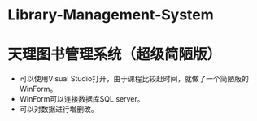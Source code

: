 # Library-Management-System
<h1>天理图书管理系统（超级简陋版）</h1>
<ul>
<li>可以使用Visual Studio打开，由于课程比较赶时间，就做了一个简陋版的WinForm。</li>
<li>WinForm可以连接数据库SQL server。</li>
<li>可以对数据进行增删改。</li>
</ul>
